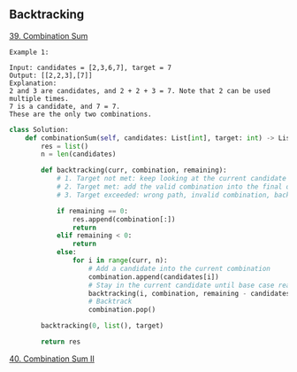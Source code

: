 ## Backtracking

[39. Combination Sum](https://github.com/quananhle/Python/tree/a6aacb2f6379f9effd90e43b7617408b63c67263/Software%20Engineering%20Practicing/Concepts/Recursion/Recursion%20II/Backtracking/39.%20Combination%20Sum)

```
Example 1:

Input: candidates = [2,3,6,7], target = 7
Output: [[2,2,3],[7]]
Explanation:
2 and 3 are candidates, and 2 + 2 + 3 = 7. Note that 2 can be used multiple times.
7 is a candidate, and 7 = 7.
These are the only two combinations.
```

```Python
class Solution:
    def combinationSum(self, candidates: List[int], target: int) -> List[List[int]]:
        res = list()
        n = len(candidates)

        def backtracking(curr, combination, remaining):
            # 1. Target not met: keep looking at the current candidate
            # 2. Target met: add the valid combination into the final output
            # 3. Target exceeded: wrong path, invalid combination, backtrack

            if remaining == 0:
                res.append(combination[:])
                return
            elif remaining < 0:
                return
            else:
                for i in range(curr, n):
                    # Add a candidate into the current combination
                    combination.append(candidates[i])
                    # Stay in the current candidate until base case reached
                    backtracking(i, combination, remaining - candidates[i])
                    # Backtrack
                    combination.pop()

        backtracking(0, list(), target)

        return res
```

[40. Combination Sum II](https://github.com/quananhle/Python/tree/9be61514143afebc507bb297ec59680010df8087/Software%20Engineering%20Practicing/Concepts/Recursion/Recursion%20II/Backtracking/40.%20Combination%20Sum%20II)

